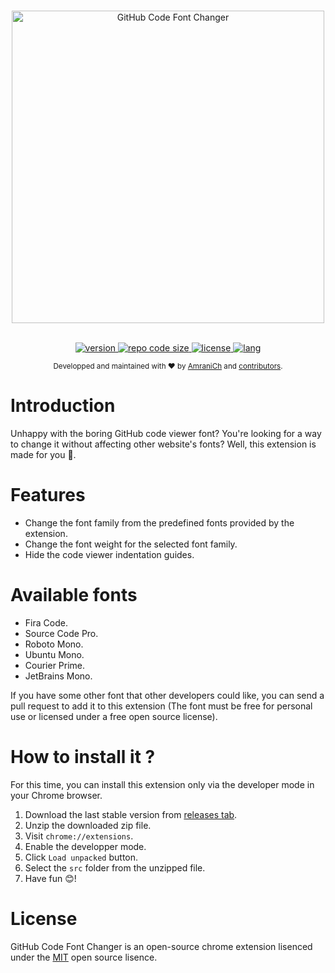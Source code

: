 <br>

<p align="center">
     <img src="https://i.ibb.co/brYBgZx/logo-wide.png" alt="GitHub Code Font Changer" width="500px" />
</p>

<p align="center">
    </br>
    <a href="#">
        <img alt="version" 
            src="https://img.shields.io/github/manifest-json/v/AmraniCh/github-code-font-changer?filename=src%2Fmanifest.json&style=for-the-badge">
    </a>
    <a href="#">
        <img alt="repo code size"
            src="https://img.shields.io/github/languages/code-size/AmraniCh/github-code-font-changer?color=critical&style=for-the-badge">
    </a>
    <a href="https://github.com/AmraniCh/github-code-font-changer/blob/master/LICENSE">
        <img alt="license" 
            src="https://img.shields.io/github/license/AmraniCh/github-code-font-changer?style=for-the-badge" />
    </a>
    <a href="#">
        <img alt="lang" 
            src="https://img.shields.io/badge/lang-Pure%20JavaScript-yellow?style=for-the-badge" />
    </a>
    <br>
</p>

<p align="center">
  <sub>Developped and maintained with ❤️ by  <a href="https://github.com/AmraniCh">AmraniCh</a> and <a href="https://github.com/AmraniCh/github-code-font-changer/graphs/contributors">contributors</a>.</sub>
</p>

# Introduction

Unhappy with the boring GitHub code viewer font? You're looking for a way to change it without affecting other website's fonts? Well, this extension is made for you :raised_hands:.

# Features

-   Change the font family from the predefined fonts provided by the extension.
-   Change the font weight for the selected font family.
-   Hide the code viewer indentation guides.

# Available fonts

-   Fira Code.
-   Source Code Pro.
-   Roboto Mono.
-   Ubuntu Mono.
-   Courier Prime.
-   JetBrains Mono.

If you have some other font that other developers could like, you can send a pull request to add it to this extension (The font must be free for personal use or licensed under a free open source license).

# How to install it ?

For this time, you can install this extension only via the developer mode in your Chrome browser.

1. Download the last stable version from [releases tab](https://github.com/AmraniCh/github-code-font-changer/releases).
2. Unzip the downloaded zip file.
3. Visit `chrome://extensions`.
4. Enable the developper mode.
5. Click `Load unpacked` button.
6. Select the `src` folder from the unzipped file.
7. Have fun :blush:! 

# License

GitHub Code Font Changer is an open-source chrome extension lisenced under the [MIT](https://github.com/AmraniCh/github-code-font-changer/blob/master/LICENSE) open source lisence.
